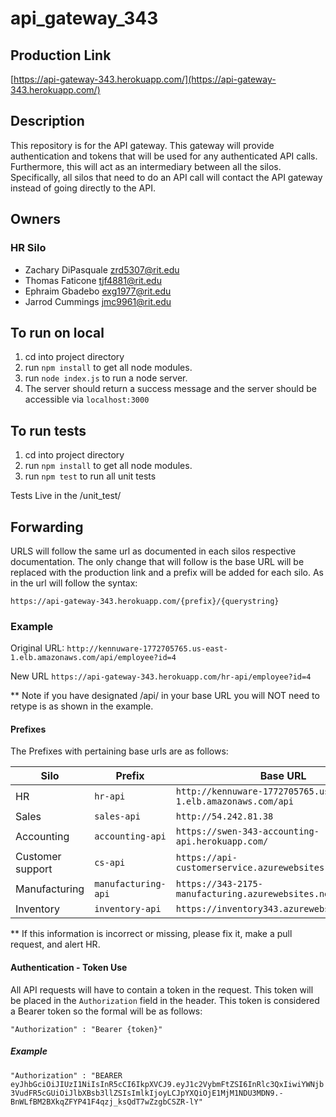 # api_gateway_343

## Production Link
[https://api-gateway-343.herokuapp.com/](https://api-gateway-343.herokuapp.com/)

## Description
This repository is for the API gateway. This gateway will provide authentication and tokens 
that will be used for any authenticated API calls. Furthermore, this will act as an intermediary between
all the silos. Specifically, all silos that need to do an API call will contact the API gateway instead of
going directly to the API.

## Owners

### HR Silo
- Zachary DiPasquale <zrd5307@rit.edu>
- Thomas Faticone <tjf4881@rit.edu>
- Ephraim Gbadebo <exg1977@rit.edu>
- Jarrod Cummings <jmc9961@rit.edu>

## To run on local
1. cd into project directory
2. run `npm install` to get all node modules.
3. run `node index.js` to run a node server.
4. The server should return a success message and the server should be accessible via `localhost:3000`

## To run tests
1. cd into project directory
2. run `npm install` to get all node modules.
3. run `npm test` to run all unit tests

Tests Live in the /unit_test/

## Forwarding

URLS will follow the same url as documented in each silos respective
documentation. The only change that will follow is the base URL will be replaced
with the production link and a prefix will be added for each silo. As in the url will
follow the syntax:

`https://api-gateway-343.herokuapp.com/{prefix}/{querystring}`

### Example

Original URL:
`http://kennuware-1772705765.us-east-1.elb.amazonaws.com/api/employee?id=4`

New URL
`https://api-gateway-343.herokuapp.com/hr-api/employee?id=4`

** Note if you have designated /api/ in your base URL you will NOT need to retype is as shown in the example.

#### Prefixes

The Prefixes with pertaining base urls are as follows:

Silo | Prefix | Base URL
--- | --- | ---
HR | `hr-api` | `http://kennuware-1772705765.us-east-1.elb.amazonaws.com/api`
Sales | `sales-api` | `http://54.242.81.38`
Accounting | `accounting-api` | `https://swen-343-accounting-api.herokuapp.com/`
Customer support | `cs-api` | `https://api-customerservice.azurewebsites.net/api`
Manufacturing | `manufacturing-api` | `https://343-2175-manufacturing.azurewebsites.net/api`
Inventory | `inventory-api` | `https://inventory343.azurewebsites.net/api`

** If this information is incorrect or missing, please fix it, make a pull request, and alert HR.


#### Authentication - Token Use

All API requests will have to contain a token in the request. This token will be placed in the `Authorization` 
field in the header. This token is considered a Bearer token so the formal will be as follows:

`"Authorization" : "Bearer {token}"`

##### Example

`"Authorization" : "BEARER eyJhbGciOiJIUzI1NiIsInR5cCI6IkpXVCJ9.eyJ1c2VybmFtZSI6InRlc3QxIiwiYWNjb3VudFR5cGUiOiJlbXBsb3llZSIsImlkIjoyLCJpYXQiOjE1MjM1NDU3MDN9.-BnWLfBM2BXkqZFYP41F4qzj_ksQdT7wZzgbCSZR-lY"`
